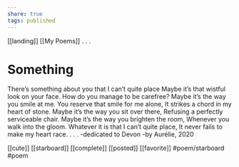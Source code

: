 ```yaml
---
share: true
tags: published
---
```

[[landing]] [[My Poems]]
.
.
.
# Something

There’s something about you that I can’t quite place
Maybe it’s that wistful look on your face.
How do you manage to be carefree?
Maybe it’s the way you smile at me.
You reserve that smile for me alone,
It strikes a chord in my heart of stone.
Maybe it’s the way you sit over there,
Refusing a perfectly serviceable chair.
Maybe it’s the way you brighten the room,
Whenever you walk into the gloom.
Whatever it is that I can’t quite place,
It never fails to make my heart race.
.
.
.
-dedicated to Devon
-by Aurélie, 2020

[[cute]] [[starboard]] [[complete]] [[posted]] [[favorite]]   #poem/starboard #poem 